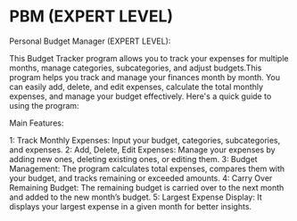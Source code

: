# PBM (EXPERT LEVEL)
Personal Budget Manager (EXPERT LEVEL):

This Budget Tracker program allows you to track your expenses for multiple months, manage categories, subcategories, and adjust budgets.This program helps you track and manage your finances month by month. You can easily add, delete, and edit expenses, calculate the total monthly expenses, and manage your budget effectively. Here's a quick guide to using the program:

Main Features:

1: Track Monthly Expenses: Input your budget, categories, subcategories, and expenses.
2: Add, Delete, Edit Expenses: Manage your expenses by adding new ones, deleting existing ones, or editing them.
3: Budget Management: The program calculates total expenses, compares them with your budget, and tracks remaining or exceeded amounts.
4: Carry Over Remaining Budget: The remaining budget is carried over to the next month and added to the new month’s budget.
5: Largest Expense Display: It displays your largest expense in a given month for better insights.

